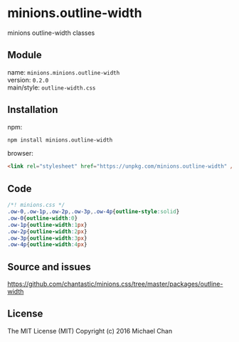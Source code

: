 # minions.outline-width
minions outline-width classes

## Module
name: `minions.minions.outline-width`  
version: `0.2.0`  
main/style: `outline-width.css`  

## Installation
npm:
```bash
npm install minions.outline-width
```

browser:
```html
<link rel="stylesheet" href="https://unpkg.com/minions.outline-width" />
```

## Code
```css
/*! minions.css */
.ow-0,.ow-1p,.ow-2p,.ow-3p,.ow-4p{outline-style:solid}
.ow-0{outline-width:0}
.ow-1p{outline-width:1px}
.ow-2p{outline-width:2px}
.ow-3p{outline-width:3px}
.ow-4p{outline-width:4px}

```

## Source and issues

https://github.com/chantastic/minions.css/tree/master/packages/outline-width

## License

The MIT License (MIT)
Copyright (c) 2016 Michael Chan